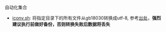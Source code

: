 自动化集合

* [iconv.sh](script/iconv.sh): 将指定目录下的所有文件从gb18030转换成utf-8, 参考[出处](https://blog.csdn.net/ft2028739/article/details/15809019)，**强烈建议执行前做好备份，否则转换失败后数据将丢失**
